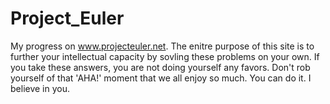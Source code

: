 # Project_Euler
My progress on www.projecteuler.net.
The enitre purpose of this site is to further your intellectual capacity by sovling these problems on your own. If you take these answers, you are not doing yourself any favors. Don't rob yourself of that 'AHA!' moment that we all enjoy so much. You can do it. I believe in you.
